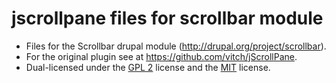 jscrollpane files for scrollbar module
======================================

- Files for the Scrollbar drupal module (http://drupal.org/project/scrollbar).
- For the original plugin see at https://github.com/vitch/jScrollPane.
- Dual-licensed under the [GPL 2](https://github.com/vitch/jScrollPane/blob/master/GPL-LICENSE.txt) license and the [MIT](https://github.com/vitch/jScrollPane/blob/master/MIT-LICENSE.txt) license.


